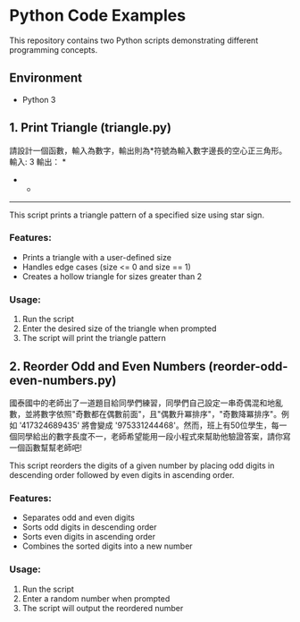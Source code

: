 # Python Code Examples

This repository contains two Python scripts demonstrating different programming concepts.

## Environment
- Python 3

## 1. Print Triangle (triangle.py)
請設計一個函數，輸入為數字，輸出則為*符號為輸入數字邊長的空心正三角形。
輸入: 3
輸出：
  *
 * *
* * *

This script prints a triangle pattern of a specified size using star sign.

### Features:
- Prints a triangle with a user-defined size
- Handles edge cases (size <= 0 and size == 1)
- Creates a hollow triangle for sizes greater than 2

### Usage:
1. Run the script
2. Enter the desired size of the triangle when prompted
3. The script will print the triangle pattern

## 2. Reorder Odd and Even Numbers (reorder-odd-even-numbers.py)
國泰國中的老師出了一道題目給同學們練習，同學們自己設定一串奇偶混和地亂數，並將數字依照"奇數都在偶數前面"，且"偶數升冪排序"，"奇數降冪排序"。例如 '417324689435' 將會變成 '975331244468'。然而，班上有50位學生，每一個同學給出的數字長度不一，老師希望能用一段小程式來幫助他驗證答案，請你寫一個函數幫幫老師吧!

This script reorders the digits of a given number by placing odd digits in descending order followed by even digits in ascending order.

### Features:
- Separates odd and even digits
- Sorts odd digits in descending order
- Sorts even digits in ascending order
- Combines the sorted digits into a new number

### Usage:
1. Run the script
2. Enter a random number when prompted
3. The script will output the reordered number